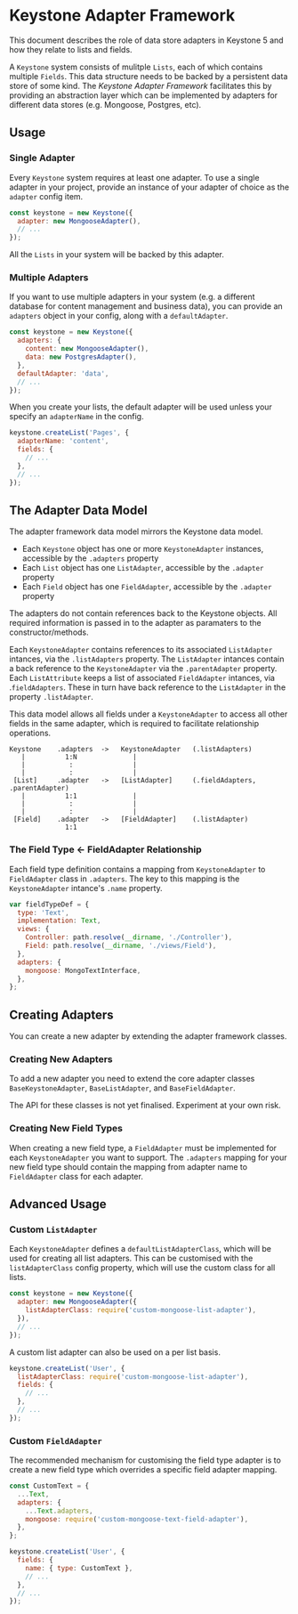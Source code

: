 # Keystone Adapter Framework

This document describes the role of data store adapters in Keystone 5 and how they relate to lists and fields.

A `Keystone` system consists of mulitple `Lists`, each of which contains multiple `Fields`.
This data structure needs to be backed by a persistent data store of some kind.
The _Keystone Adapter Framework_ facilitates this by providing an abstraction layer which can be implemented
by adapters for different data stores (e.g. Mongoose, Postgres, etc).

## Usage

### Single Adapter

Every `Keystone` system requires at least one adapter.
To use a single adapter in your project, provide an instance of your adapter of choice as the `adapter` config item.

```js
const keystone = new Keystone({
  adapter: new MongooseAdapter(),
  // ...
});
```

All the `Lists` in your system will be backed by this adapter.

### Multiple Adapters

If you want to use multiple adapters in your system (e.g. a different database for content management and business data),
you can provide an `adapters` object in your config, along with a `defaultAdapter`.

```js
const keystone = new Keystone({
  adapters: {
    content: new MongooseAdapter(),
    data: new PostgresAdapter(),
  },
  defaultAdapter: 'data',
  // ...
});
```

When you create your lists, the default adapter will be used unless your specify an `adapterName` in the config.

```js
keystone.createList('Pages', {
  adapterName: 'content',
  fields: {
    // ...
  },
  // ...
});
```

## The Adapter Data Model

The adapter framework data model mirrors the Keystone data model.

- Each `Keystone` object has one or more `KeystoneAdapter` instances, accessible by the `.adapters` property
- Each `List` object has one `ListAdapter`, accessible by the `.adapter` property
- Each `Field` object has one `FieldAdapter`, accessible by the `.adapter` property

The adapters do not contain references back to the Keystone objects.
All required information is passed in to the adapter as paramaters to the constructor/methods.

Each `KeystoneAdapter` contains references to its associated `ListAdapter` intances, via the `.listAdapters` property.
The `ListAdapter` intances contain a back reference to the `KeystoneAdapter` via the `.parentAdapter` property.
Each `ListAttribute` keeps a list of associated `FieldAdapter` intances, via .`fieldAdapters`.
These in turn have back reference to the `ListAdapter` in the property `.listAdapter`.

This data model allows all fields under a `KeystoneAdapter` to access all other fields in the same adapter,
which is required to facilitate relationship operations.

```
Keystone    .adapters  ->   KeystoneAdapter   (.listAdapters)
   |          1:N              |
   |           :               |
   |           :               |
 [List]     .adapter   ->   [ListAdapter]     (.fieldAdapters, .parentAdapter)
   |          1:1              |
   |           :               |
   |           :               |
 [Field]    .adapter   ->   [FieldAdapter]    (.listAdapter)
              1:1
```

### The Field Type <- FieldAdapter Relationship

Each field type definition contains a mapping from `KeystoneAdapter` to `FieldAdapter` class in `.adapters`.
The key to this mapping is the `KeystoneAdapter` intance's `.name` property.

```js
var fieldTypeDef = {
  type: 'Text',
  implementation: Text,
  views: {
    Controller: path.resolve(__dirname, './Controller'),
    Field: path.resolve(__dirname, './views/Field'),
  },
  adapters: {
    mongoose: MongoTextInterface,
  },
};
```

## Creating Adapters

You can create a new adapter by extending the adapter framework classes.

### Creating New Adapters

To add a new adapter you need to extend the core adapter classes `BaseKeystoneAdapter`, `BaseListAdapter`, and `BaseFieldAdapter`.

The API for these classes is not yet finalised.
Experiment at your own risk.

### Creating New Field Types

When creating a new field type, a `FieldAdapter` must be implemented for each `KeystoneAdapter` you want to support.
The `.adapters` mapping for your new field type should contain the mapping from adapter name to `FieldAdapter` class for each adapter.

## Advanced Usage

### Custom `ListAdapter`

Each `KeystoneAdapter` defines a `defaultListAdapterClass`, which will be used for creating all list adapters.
This can be customised with the `listAdapterClass` config property, which will use the custom class for all lists.

```js
const keystone = new Keystone({
  adapter: new MongooseAdapter({
    listAdapterClass: require('custom-mongoose-list-adapter'),
  }),
  // ...
});
```

A custom list adapter can also be used on a per list basis.

```js
keystone.createList('User', {
  listAdapterClass: require('custom-mongoose-list-adapter'),
  fields: {
    // ...
  },
  // ...
});
```

### Custom `FieldAdapter`

The recommended mechanism for customising the field type adapter is to create a new field type which overrides a specific field adapter mapping.

```js
const CustomText = {
  ...Text,
  adapters: {
    ...Text.adapters,
    mongoose: require('custom-mongoose-text-field-adapter'),
  },
};

keystone.createList('User', {
  fields: {
    name: { type: CustomText },
    // ...
  },
  // ...
});
```
